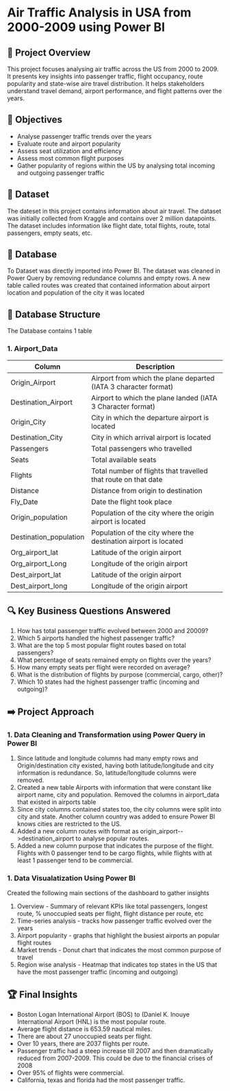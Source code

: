 # Air Traffic Analysis in USA from 2000-2009 using Power BI

## 🚀 Project Overview

This project focuses analysing air traffic across the US from 2000 to 2009. It presents key insights into passenger traffic, flight occupancy, route popularity and state-wise aire travel distribution. It helps stakeholders understand travel demand, airport performance, and flight patterns over the years.

## 🎯 Objectives 

- Analyse passenger traffic trends over the years
- Evaluate route and airport popularity
- Assess seat utilization and efficiency
- Assess most common flight purposes
- Gather popularity of regions within the US by analysing total incoming and outgoing passenger traffic

## 📖 Dataset

The dateset in this project contains information about air travel. The dataset was initially collected from Kraggle and contains over 2 million datapoints. The dataset includes information like flight date, total flights, route, total passengers, empty seats, etc.

## 📁 Database

To Dataset was directly imported into Power BI. The dataset was cleaned in Power Query by removing redundance columns and empty rows. A new table called routes was created that contained information about airport location and population of the city it was located

## 📂 Database Structure

The Database contains 1 table

### 1. Airport_Data
| Column                 | Description                                                    |
|------------------------|----------------------------------------------------------------|
| Origin_Airport         | Airport from which the plane departed (IATA 3 character format)|
| Destination_Airport    | Airport to which the plane landed (IATA 3 Character format)    |
| Origin_City            | City in which the departure airport is located                 |
| Destination_City       | City in which arrival airport is located                       |
| Passengers             | Total passengers who travelled                                 |
| Seats                  | Total available seats                                          |
| Flights                | Total number of flights that travelled that route on that date |
| Distance               | Distance from origin to destination                            |
| Fly_Date               | Date the flight took place                                     |
| Origin_population      | Population of the city where the origin airport is located     |
| Destination_population | Population of the city where the destination airport is located|
| Org_airport_lat        | Latitude of the origin airport                                 |
| Org_airport_Long       | Longitude of the origin airport                                |
| Dest_airport_lat       | Latitude of the origin airport                                 |
| Dest_airport_long      | Longitude of the origin airport                                |

## 🔍 Key Business Questions Answered

1. How has total passenger traffic evolved between 2000 and 20009?
2. Which 5 airports handled the highest passenger traffic?
3. What are the top 5 most popular flight routes based on total passengers?
4. What percentage of seats remained empty on flights over the years?
5. How many empty seats per flight were recorded on average?
6. What is the distribution of flights by purpose (commercial, cargo, other)?
7. Which 10 states had the highest passenger traffic (incoming and outgoing)?

## ➡️ Project Approach

### 1. Data Cleaning and Transformation using Power Query in Power BI
1. Since latitude and longitude columns had many empty rows and Origin/destination city existed, having both latitude/longitude and city information is redundance. So, latitude/longitude columns were removed.
2. Created a new table Airports with information that were constant like airport name, city and population. Removed the columns in airport_data that existed in airports table
3. Since city columns contained states too, the city columns were split into city and state. Another column country was added to ensure Power BI knows cities are restricted to the US.
4. Added a new column routes with format as origin_airport-->destination_airport to analyse popular routes.
5. Added a new column purpose that indicates the purpose of the flight. Flights with 0 passenger tend to be cargo flights, while flights with at least 1 passenger tend to be commercial.

### 1. Data Visualatization Using Power BI
Created the following main sections of the dashboard to gather insights
1. Overview - Summary of relevant KPIs like total passengers, longest route, % unoccupied seats per flight, flight distance per route, etc
2. Time-series analysis - tracks how passenger traffic evolved over the years
3. Airport popularity - graphs that highlight the busiest airports an popular flight routes
4. Market trends - Donut chart that indicates the most common purpose of travel
5. Region wise analysis - Heatmap that indicates top states in the US that have the most passenger traffic (incoming and outgoing)

## 🏆 Final Insights
- Boston Logan International Airport (BOS) to (Daniel K. Inouye International Airport (HNL) is the most popular route.
-  Average flight distance is 653.59 nautical miles.
-  There are about 27 unoccupied seats per flight.
-  Over 10 years, there are 2037 flights per route.
-  Passenger traffic had a steep increase till 2007 and then dramatically reduced from 2007-2009. This could be due to the financial crises of 2008
-  Over 95% of flights were commercial.
-  California, texas and florida had the most passenger traffic.

